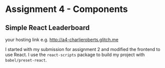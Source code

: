 # Assignment 4 - Components

## Simple React Leaderboard

your hosting link e.g. http://a4-charlieroberts.glitch.me

I started with my submission for assignment 2 and modified the frontend to use React. I use the `react-scripts` package
to build my project with `babel/preset-react`.
